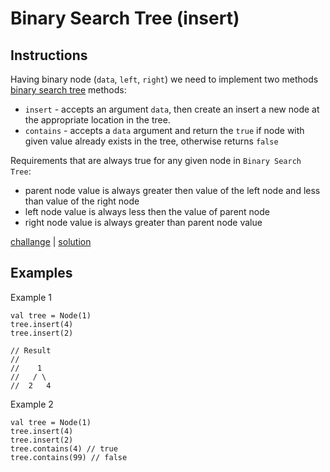 # Binary Search Tree (insert)

## Instructions

Having binary node (`data`, `left`, `right`) we need to implement two methods
[binary search tree](https://en.wikipedia.org/wiki/Binary_search_tree) methods:
- `insert` - accepts an argument `data`, then create an insert a new node at the
appropriate location in the tree.
- `contains` - accepts a `data` argument and return the `true` if node with given value already exists in the tree, otherwise returns `false`

Requirements that are always true for any given node in `Binary Search Tree`:
- parent node value is always greater then value of the left node and less than value of the right node
- left node value is always less then the value of parent node
- right node value is always greater than parent node value

[challange](challange.kt) | [solution](solution.kt)

## Examples

Example 1

```
val tree = Node(1)
tree.insert(4)
tree.insert(2)

// Result
//
//    1
//   / \
//  2   4
```

Example 2

```
val tree = Node(1)
tree.insert(4)
tree.insert(2)
tree.contains(4) // true
tree.contains(99) // false
```

